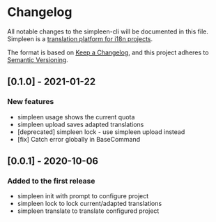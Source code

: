 # Changelog

All notable changes to the simpleen-cli will be documented in this file.
Simpleen is a [translation platform for i18n projects](https://simpleen.io/).

The format is based on [Keep a Changelog](https://keepachangelog.com/en/1.0.0/),
and this project adheres to [Semantic Versioning](https://semver.org/spec/v2.0.0.html).

## [0.1.0] - 2021-01-22

### New features

- simpleen usage shows the current quota
- simpleen upload saves adapted translations
- [deprecated] simpleen lock - use simpleen upload instead
- [fix] Catch error globally in BaseCommand

## [0.0.1] - 2020-10-06

### Added to the first release

- simpleen init with prompt to configure project
- simpleen lock to lock current/adapted translations
- simpleen translate to translate configured project

